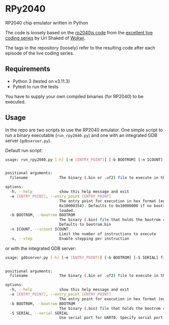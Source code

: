 # RPy2040

RP2040 chip emulator written in Python

The code is loosely based on the [rp2040js code](https://github.com/wokwi/rp2040js) from the [excellent live coding series](https://youtube.com/playlist?list=PLLomdjsHtJTxT-vdJHwa3z62dFXZnzYBm&si=1AcioLyIXY0Y92L1) by Uri Shaked of [Wokwi](https://wokwi.com).

The tags in the repository (loosely) refer to the resulting code after each episode of the live coding series.

## Requirements

* Python 3 (tested on v3.11.3)
* Pytest to run the tests

You have to supply your own compiled binaries (for RP2040) to be executed.

## Usage

In the repo are two scripts to use the RP2040 emulator. One simple script to run a binary executable (`run_rpy2040.py`) and one with an integrated GDB server (`gdbserver.py`).

Default run script:
```bash
usage: run_rpy2040.py [-h] [-e [ENTRY_POINT]] [-b BOOTROM] [-n ICOUNT] [-s] filename


positional arguments:
  filename              The binary (.bin or .uf2) file to execute in the emulator

options:
  -h, --help            show this help message and exit
  -e [ENTRY_POINT], --entry_point [ENTRY_POINT]
                        The entry point for execution in hex format (eg.
                        0x10000354). Defaults to 0x10000000 if no bootrom is
                        loaded.
  -b BOOTROM, --bootrom BOOTROM
                        The binary (.bin) file that holds the bootrom code.
                        Defaults to bootrom.bin
  -n ICOUNT, --icount ICOUNT
                        Limit the number of instructions to execute
  -s, --step            Enable stepping per instruction
```

or with the integrated GDB server:
```bash
usage: gdbserver.py [-h] [-e [ENTRY_POINT]] [-b BOOTROM] [-S SERIAL] filename


positional arguments:
  filename              The binary (.bin or .uf2) file to execute in the emulator

options:
  -h, --help            show this help message and exit
  -e [ENTRY_POINT], --entry_point [ENTRY_POINT]
                        The entry point for execution in hex format (eg. 0x10000354). Defaults to 0x10000000 if no bootrom is loaded.
  -b BOOTROM, --bootrom BOOTROM
                        The binary (.bin) file that holds the bootrom code. Defaults to bootrom.bin
  -S SERIAL, --serial SERIAL
                        Use serial port for UART0. Specify serial port device (e.g /dev/ttyp1)
```
